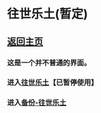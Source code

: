 
# 往世乐土(暂定)

## [返回主页](https://babutianya.github.io)

### 这是一个并不普通的界面。


### 进入[往世乐土](https://babutianya.github.io/Page-1/Wallpaper.html)【已暂停使用】

### 进入[备份-往世乐土](https://babutianya.github.io/Page-1/wslt/Wallpaper.html)
